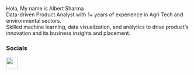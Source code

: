 
Hola, My name is Albert Sharma<br />
Data-driven Product Analyst with 1+ years of experience in Agri Tech and environmental sectors.<br />
Skilled machine learning, data visualization, and analytics to drive product’s innovation and its business insights and placement. 

### Socials<p align="left"> <a href="https://www.linkedin.com/in/albert-sharma-2016/" target="_blank" rel="noreferrer"><img src="https://raw.githubusercontent.com/danielcranney/readme-generator/main/public/icons/socials/linkedin.svg" width="32" height="32" /></a></p>







